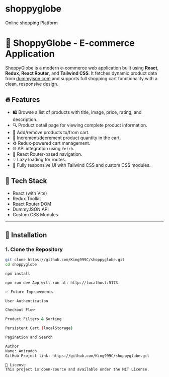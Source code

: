# shoppyglobe
Online shopping Platform
# 🛒 ShoppyGlobe - E-commerce Application

ShoppyGlobe is a modern e-commerce web application built using **React**, **Redux**, **React Router**, and **Tailwind CSS**. It fetches dynamic product data from [dummyjson.com](https://dummyjson.com/products) and supports full shopping cart functionality with a clean, responsive design.

## 🔥 Features

- 🛍️ Browse a list of products with title, image, price, rating, and description.
- 🔍 Product detail page for viewing complete product information.
- 🛒 Add/remove products to/from cart.
- 🧮 Increment/decrement product quantity in the cart.
- ♻️ Redux-powered cart management.
- 🌐 API integration using `fetch`.
- 🚀 React Router-based navigation.
- 💡 Lazy loading for routes.
- 🎨 Fully responsive UI with Tailwind CSS and custom CSS modules.

## 🚀 Tech Stack

- React (with Vite)
- Redux Toolkit
- React Router DOM
- DummyJSON API
- Custom CSS Modules

-------------------------
## 🔧 Installation

### 1. Clone the Repository

```bash
git clone https://github.com/King999C/shoppyglobe.git
cd shoppyglobe

npm install

npm run dev App will run at: http://localhost:5173

✅ Future Improvements

User Authentication

Checkout Flow

Product Filters & Sorting

Persistent Cart (localStorage)

Pagination and Search

Author
Name: Aniruddh
GitHub Project link: https://github.com/King999C/shoppyglobe.git

📝 License
This project is open-source and available under the MIT License.

